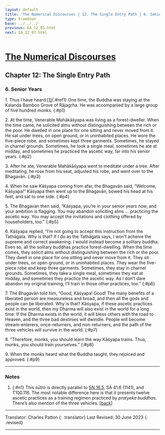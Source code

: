 ```yaml
---
layout: default
title: 'The Numerical Discourses | 12. The Single Entry Path | 6. Senior Years'
type: kramdown
base: ../../../
previous: EA_12_05.html
next: EA_12_07.html
---
```


# [The Numerical Discourses](../index.html)
## Chapter 12: The Single Entry Path
### 6. Senior Years

1\. Thus I have heard:[\[1\]](#n1){:#ref1} One time, the Buddha was staying at the Kalanda Bamboo Grove of Rājagṛha. He was accompanied by a large group of five hundred monks.
{:#p1}

2\. At the time, Venerable Mahākāśyapa was living as a forest-dweller. When the time came, he solicited alms without distinguishing between the rich or the poor. He dwelled in one place for one sitting and never moved from it. He sat under trees, on open ground, or in uninhabited places. He wore the five-piece robe, and sometimes kept three garments. Sometimes, he stayed in charnel grounds. Sometimes, he took a single meal, sometimes he ate at midday, and sometimes he practiced the ascetic way, far into his senior years.
{:#p2}

3\. After he ate, Venerable Mahākāśyapa went to meditate under a tree. After meditating, he rose from his seat, adjusted his robe, and went over to the Bhagavān.
{:#p3}

4\. When he saw Kāśyapa coming from afar, the Bhagavān said, “Welcome, Kāśyapa!” Kāśyapa then went up to the Bhagavān, bowed his head at his feet, and sat to one side.
{:#p4}

5\. The Bhagavan then said, “Kāśyapa, you’re in your senior years now, and your ambition is flagging. You may abandon soliciting alms … practicing the ascetic way. You may accept the invitations and clothing offered by householders, too.”
{:#p5}

6\. Kāśyapa replied, “I’m not going to accept this instruction from the Tathāgata. Why is that? If I do as the Tathāgata says, I won’t acheive the supreme and correct awakening. I would instead become a solitary buddha. Even so, all the solitary buddhas practice forest-dwelling. When the time comes, they solicit alms without distinguishing between the rich or the poor. They dwell in one place for one sitting and never move from it. They sit under trees, on open ground, or in uninhabited places. They wear the five-piece robe and keep three garments. Sometimes, they stay in charnel grounds.  Sometimes, they take a single meal, sometimes they eat at midday, and sometimes they practice the ascetic way. As I don’t dare abandon my original training, I’ll train in those other practices, too.”
{:#p6}

7\. The Bhagavān told him, “Good, Kāśyapa! Good! The many benefits of a liberated person are measureless and broad, and then all the gods and people can be liberated. Why is that? Kāśyapa, if these ascetic practices exist in the world, then my Dharma will also exist in the world for a long time. If the Dharma exists in the world, it will bless others with the road to Heaven, and the three bad destinies will dwindle. People will become stream-enterers, once-returners, and non-returners, and the path of the three vehicles will survive in the world.
{:#p7}

8\. “Therefore, monks, you should learn the way Kāśyapa trains. Thus, monks, you should train yourselves.”
{:#p8}

9\. When the monks heard what the Buddha taught, they rejoiced and approved.
{:#p9}

---

### Notes

1. {:#n1} This <em>sūtra</em> is directly parallel to <a href="https://suttacentral.net/sn16.5" target="_blank">SN 16.5</a>, SĀ 41.6 (1141), and T100.116. The most notable difference here is that it presents twelve ascetic practices as a training regimen practiced by <em>pratyeka buddha</em>s. There’s also mention of the three vehicles. [\[back\]](#ref1)

---

Translator: Charles Patton
{: .translator}
Last Revised: 30 June 2023
{: .revised}

---